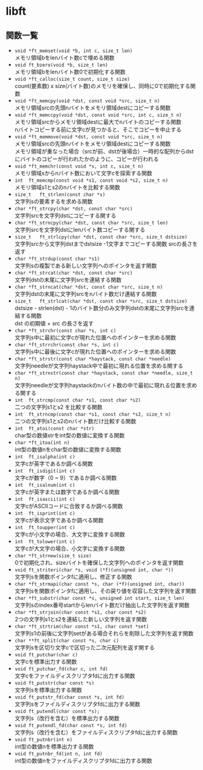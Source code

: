 # libft
## 関数一覧
- `void	*ft_memset(void *b, int c, size_t len)`  
メモリ領域bをlenバイト数cで埋める関数  <br>
- `void	ft_bzero(void *b, size_t len)`  
メモリ領域bをlenバイト数0で初期化する関数  <br>
- `void	*ft_calloc(size_t count, size_t size)`  
count(要素数) x size(バイト数)のメモリを確保し、同時に0で初期化する関数  <br>
- `void	*ft_memcpy(void *dst, const void *src, size_t n)`  
メモリ領域srcの先頭nバイトをメモリ領域destにコピーする関数  <br>
- `void	*ft_memccpy(void *dst, const void *src, int c, size_t n)`  
メモリ領域srcからメモリ領域destに最大でnバイトのコピーする関数  
nバイトコピーする前に文字cが見つかると、そこでコピーを中止する  <br>
- `void	*ft_memmove(void *dst, const void *src, size_t n)`  
メモリ領域srcの先頭nバイトをメモリ領域destにコピーする関数  
メモリ領域が重なった場合（srcが前、dstが後場合）一時的な配列からdstにバイトのコピーが行われたかのように、コピーが行われる  <br>
- `void	*ft_memchr(const void *s, int c, size_t n)`  
メモリ領域sからnバイト数において文字cを探索する関数  <br>
- `int	ft_memcmp(const void *s1, const void *s2, size_t n)`  
メモリ領域s1とs2のnバイトを比較する関数  <br>
- `size_t	ft_strlen(const char *s)`  
文字列sの要素するを求める関数  <br>
- `char	*ft_strcpy(char *dst, const char *src)`  
文字列srcを文字列dstにコピーする関する  <br>
- `char	*ft_strncpy(char *dst, const char *src, size_t len)`  
文字列srcを文字列dstにlenバイト数コピーする関する  <br>
- `size_t	ft_strlcpy(char *dst, const char *src, size_t dstsize)`  
文字列srcから文字列dstまでdstsize -1文字までコピーする関数 srcの長さを返す  <br>
- `char	*ft_strdup(const char *s1)`  
文字列sの複製である新しい文字列へのポインタを返す関数  <br>
- `char	*ft_strcat(char *dst, const char *src)`  
文字列dstの末尾に文字列srcを連結する関数  <br>
- `char	*ft_strncat(char *dst, const char *src, size_t n)`  
文字列dstの末尾に文字列srcをnバイト数だけ連結する関数  <br>
- `size_t	ft_strlcat(char *dst, const char *src, size_t dstsize)`  
dstsize - strlen(dst) - 1のバイト数分のみ文字列dstの末尾に文字列srcを連結する関数  
dst の初期値 + src の長さを返す  <br>
- `char	*ft_strchr(const char *s, int c)`  
文字列s中に最初に文字cが現れた位置へのポインターを求める関数  <br>
- `char	*ft_strrchr(const char *s, int c)`  
文字列s中に最後に文字cが現れた位置へのポインターを求める関数  <br>
- `char	*ft_strstr(const char *haystack, const char *needle)`  
文字列needleが文字列haystack中で最初に現れる位置を求める関する  <br>
- `char	*ft_strnstr(const char *haystack, const char *needle, size_t n)`  
文字列needleが文字列haystackのnバイト数の中で最初に現れる位置を求める関する  <br>
- `int	ft_strcmp(const char *s1, const char *s2)`  
二つの文字列s1とs2 を比較する関数  <br>
- `int	ft_strncmp(const char *s1, const char *s2, size_t n)`  
二つの文字列s1とs2のnバイト数だけ比較する関数  <br>
- `int	ft_atoi(const char *str)`  
char型の数値strをint型の数値に変換する関数  <br>
- `char	*ft_itoa(int n)`  
int型の数値nをchar型の数値に変換する関数  <br>
- `int	ft_isalpha(int c)`  
文字cが英字であるか調べる関数  <br>
- `int	ft_isdigit(int c)`  
文字cが数字（0 ~ 9）であるか調べる関数  <br>
- `int	ft_isalnum(int c)`  
文字cが英字または数字であるか調べる関数  <br>
- `int	ft_isascii(int c)`  
文字cがASCIIコードに合致するか調べる関数  <br>
- `int	ft_isprint(int c)`  
文字cが表示文字であるか調べる関数  <br>
- `int	ft_toupper(int c)`  
文字cが小文字の場合、大文字に変換する関数  <br>
- `int	ft_tolower(int c)`  
文字cが大文字の場合、小文字に変換する関数  <br>
- `char	*ft_strnew(size_t size)`  
0で初期化され、sizeバイトを確保した文字列へのポインタを返す関数  <br>
- `void	ft_striteri(char *s, void (*f)(unsigned int, char *))`  
文字列sを関数ポインタfに適用し、修正する関数  <br>
- `char	*ft_strmapi(char const *s, char (*f)(unsigned int, char))`  
文字列sを関数ポインタfに適用し、その戻り値を収容した文字列を返す関数  <br>
- `char	*ft_substr(char const *s, unsigned int start, size_t len)`  
文字列sのindex番号startからlenバイト数だけ抽出した文字列を返す関数  <br>
- `char	*ft_strjoin(char const *s1, char const *s2)`  
2つの文字列s1とs2を連結した新しい文字列を返す関数  <br>
- `char	*ft_strtrim(char const *s1, char const *set)`  
文字列s1の前後に文字列setがある場合それらを削除した文字列を返す関数  <br>
- `char	**ft_split(char const *s, char c)`  
文字列sを区切り文字cで区切った二次元配列を返す関する  <br>
- `void	ft_putchar(char c)`  
文字cを標準出力する関数  <br>
- `void	ft_putchar_fd(char c, int fd)`  
文字cをファイルディスクリプタfdに出力する関数  <br>
- `void	ft_putstr(char const *s)`  
文字列sを標準出力する関数  <br>
- `void	ft_putstr_fd(char const *s, int fd)`  
文字列sをファイルディスクリプタfdに出力する関数  <br>
- `void	ft_putendl(char const *s);`  
文字列s（改行を含む）を標準出力する関数  <br>
- `void	ft_putendl_fd(char const *s, int fd)`  
文字列s（改行を含む）をファイルディスクリプタfdに出力する関数  <br>
- `void	ft_putnbr(int n)`  
int型の数値nを標準出力する関数  <br>
- `void	ft_putnbr_fd(int n, int fd)`  
int型の数値nをファイルディスクリプタfdに出力する関数  <br>
